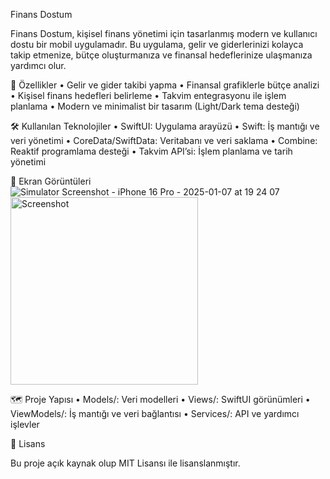 Finans Dostum

Finans Dostum, kişisel finans yönetimi için tasarlanmış modern ve kullanıcı dostu bir mobil uygulamadır. Bu uygulama, gelir ve giderlerinizi kolayca takip etmenize, bütçe oluşturmanıza ve finansal hedeflerinize ulaşmanıza yardımcı olur.

🎨 Özellikler
	•	Gelir ve gider takibi yapma
	•	Finansal grafiklerle bütçe analizi
	•	Kişisel finans hedefleri belirleme
	•	Takvim entegrasyonu ile işlem planlama
	•	Modern ve minimalist bir tasarım (Light/Dark tema desteği)

🛠️ Kullanılan Teknolojiler
	•	SwiftUI: Uygulama arayüzü
	•	Swift: İş mantığı ve veri yönetimi
	•	CoreData/SwiftData: Veritabanı ve veri saklama
	•	Combine: Reaktif programlama desteği
	•	Takvim API’si: İşlem planlama ve tarih yönetimi

📸 Ekran Görüntüleri
![Simulator Screenshot - iPhone 16 Pro - 2025-01-07 at 19 24 07](https://github.com/user-attachments/assets/eb23c85d-ae59-4ab2-8ca9-08910556013e)
<img src="https://user-images.githubusercontent.com/123456789/your-image.png" alt="Screenshot" width="300"/>




🗺️ Proje Yapısı
	•	Models/: Veri modelleri
	•	Views/: SwiftUI görünümleri
	•	ViewModels/: İş mantığı ve veri bağlantısı
	•	Services/: API ve yardımcı işlevler

📝 Lisans

Bu proje açık kaynak olup MIT Lisansı ile lisanslanmıştır.

